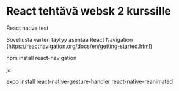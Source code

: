 # React tehtävä websk 2 kurssille 
React native test

Sovellusta varten täytyy asentaa React Navigation (https://reactnavigation.org/docs/en/getting-started.html)

npm install react-navigation

ja 

expo install react-native-gesture-handler react-native-reanimated

